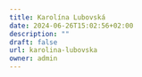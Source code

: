 ```yaml
---
title: Karolína Lubovská
date: 2024-06-26T15:02:56+02:00
description: ""
draft: false
url: karolina-lubovska
owner: admin
---
```


<!-- SECTION BREAK -->
